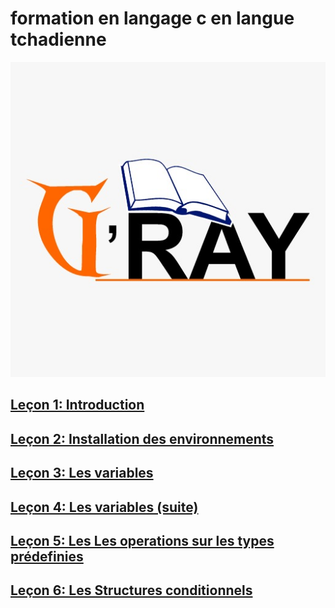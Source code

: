 # formation en langage c en langue tchadienne

![](images/gray.jpeg)
## [Leçon 1: Introduction](docs/lecon1.md)
## [Leçon 2: Installation des environnements](docs/lecon2.md)
## [Leçon 3: Les variables](docs/lecon3.md)
## [Leçon 4: Les variables  (suite)](docs/lecon4.md)
## [Leçon 5: Les Les operations sur les types prédefinies](docs/lecon5.md)
## [Leçon 6: Les Structures conditionnels](docs/lecon6.md)